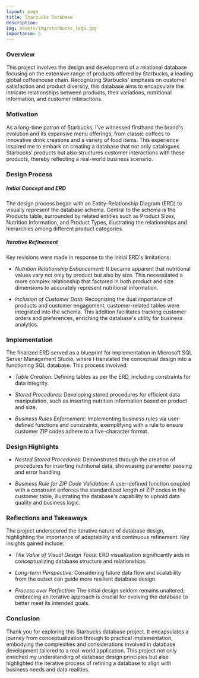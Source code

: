 ```yaml
---
layout: page
title: Starbucks Database
description: 
img: assets/img/starbucks_logo.jpg
importance: 5
---
```


### Overview

This project involves the design and development of a relational database focusing on the extensive range of products offered by Starbucks, a leading global coffeehouse chain. Recognizing Starbucks' emphasis on customer satisfaction and product diversity, this database aims to encapsulate the intricate relationships between products, their variations, nutritional information, and customer interactions.

### Motivation

As a long-time patron of Starbucks, I've witnessed firsthand the brand's evolution and its expansive menu offerings, from classic coffees to innovative drink creations and a variety of food items. This experience inspired me to embark on creating a database that not only catalogues Starbucks' products but also structures customer interactions with these products, thereby reflecting a real-world business scenario.

### Design Process

##### Initial Concept and ERD

The design process began with an Entity-Relationship Diagram (ERD) to visually represent the database schema. Central to the schema is the Products table, surrounded by related entities such as Product Sizes, Nutrition Information, and Product Types, illustrating the relationships and hierarchies among different product categories.

##### Iterative Refinement

Key revisions were made in response to the initial ERD's limitations:

- _Nutrition Relationship Enhancement:_ It became apparent that nutritional values vary not only by product but also by size. This necessitated a more complex relationship that factored in both product and size dimensions to accurately represent nutritional information.

- _Inclusion of Customer Data:_ Recognizing the dual importance of products and customer engagement, customer-related tables were integrated into the schema. This addition facilitates tracking customer orders and preferences, enriching the database's utility for business analytics.

### Implementation

The finalized ERD served as a blueprint for implementation in Microsoft SQL Server Management Studio, where I translated the conceptual design into a functioning SQL database. This process involved:

- _Table Creation:_ Defining tables as per the ERD, including constraints for data integrity.

- _Stored Procedures:_ Developing stored procedures for efficient data manipulation, such as inserting nutrition information based on product and size.

- _Business Rules Enforcement:_ Implementing business rules via user-defined functions and constraints, exemplifying with a rule to ensure customer ZIP codes adhere to a five-character format.

### Design Highlights

- _Nested Stored Procedures:_ Demonstrated through the creation of procedures for inserting nutritional data, showcasing parameter passing and error handling.

- _Business Rule for ZIP Code Validation:_ A user-defined function coupled with a constraint enforces the standardized length of ZIP codes in the customer table, illustrating the database's capability to uphold data quality and business logic.

### Reflections and Takeaways

The project underscored the iterative nature of database design, highlighting the importance of adaptability and continuous refinement. Key insights gained include:

- _The Value of Visual Design Tools:_ ERD visualization significantly aids in conceptualizing database structure and relationships.

- _Long-term Perspective:_ Considering future data flow and scalability from the outset can guide more resilient database design.

- _Process over Perfection:_ The initial design seldom remains unaltered; embracing an iterative approach is crucial for evolving the database to better meet its intended goals.

### Conclusion

Thank you for exploring this Starbucks database project. It encapsulates a journey from conceptualization through to practical implementation, embodying the complexities and considerations involved in database development tailored to a real-world application. This project not only enriched my understanding of database design principles but also highlighted the iterative process of refining a database to align with business needs and data realities.


